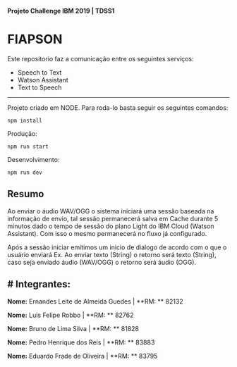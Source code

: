**Projeto Challenge IBM 2019 | TDSS1**
# FIAPSON
Este repositorio faz a comunicação entre os seguintes serviços:
- Speech to Text
- Watson Assistant
- Text to Speech
------------
Projeto criado em NODE. Para roda-lo basta seguir os seguintes comandos:


    npm install

Produção:

	npm run start
	

Desenvolvimento:

    npm run dev
	

## **Resumo**
Ao enviar o áudio WAV/OGG o sistema iniciará uma sessão baseada na informação de envio, tal sessão permanecerá salva em Cache durante 5 minutos dado o tempo de sessão do plano Light do IBM Cloud (Watson Assistant). Com isso o mesmo permanecerá no fluxo já configurado.

Após a sessão iniciar emitimos um inicio de dialogo de acordo com o que o usuário enviará Ex. Ao enviar texto (String) o retorno será texto (String), caso seja enviado áudio (WAV/OGG) o retorno será áudio (OGG).

## # Integrantes:
**Nome:** Ernandes Leite de Almeida Guedes | **RM: ** 82132

**Nome:** Luis Felipe Robbo | **RM: ** 82762

**Nome:** Bruno de Lima Silva | **RM: ** 81828

**Nome:** Pedro Henrique dos Reis | **RM: ** 83883

**Nome:** Eduardo Frade de Oliveira | **RM: ** 83795